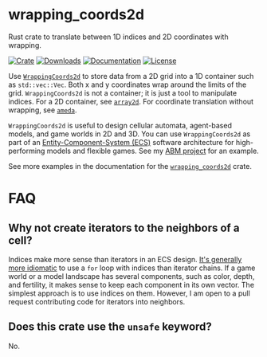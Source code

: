 # wrapping_coords2d
Rust crate to translate between 1D indices and 2D coordinates with wrapping.

[![Crate](https://img.shields.io/crates/v/wrapping_coords2d.svg)](https://crates.io/crates/wrapping_coords2d)
[![Downloads](https://img.shields.io/crates/d/wrapping_coords2d.svg)](https://crates.io/crates/wrapping_coords2d)
[![Documentation](https://docs.rs/wrapping_coords2d/badge.svg)](https://docs.rs/wrapping_coords2d)
[![License](https://img.shields.io/crates/l/wrapping_coords2d.svg)](https://www.apache.org/licenses/LICENSE-2.0)

Use [`WrappingCoords2d`](https://docs.rs/wrapping_coords2d/latest/wrapping_coords2d/struct.WrappingCoords2d.html) to store data from a 2D grid into a 1D container such as `std::vec::Vec`. Both x and y coordinates wrap around the limits of the grid. `WrappingCoords2d` is not a container; it is just a tool to manipulate indices. For a 2D container, see [`array2d`](https://docs.rs/array2d/latest/array2d/). For coordinate translation without wrapping, see [`ameda`](https://docs.rs/ameda/latest/ameda).

`WrappingCoords2d` is useful to design cellular automata, agent-based models, and game worlds in 2D and 3D. You can use `WrappingCoords2d` as part of an [Entity-Component-System (ECS)](https://en.wikipedia.org/wiki/Entity_component_system) software architecture for high-performing models and flexible games. See my [ABM project](https://github.com/facorread/rust-agent-based-models) for an example.

See more examples in the documentation for the [`wrapping_coords2d`](https://docs.rs/wrapping_coords2d/latest/wrapping_coords2d/) crate.

# FAQ

## Why not create iterators to the neighbors of a cell?

Indices make more sense than iterators in an ECS design. [It's generally more idiomatic] to use a `for` loop with indices than iterator chains. If a game world or a model landscape has several components, such as color, depth, and fertility, it makes sense to keep each component in its own vector. The simplest approach is to use indices on them. However, I am open to a pull request contributing code for iterators into neighbors.

[It's generally more idiomatic]: https://doc.rust-lang.org/std/iter/trait.Iterator.html#method.for_each

## Does this crate use the `unsafe` keyword?

No.

